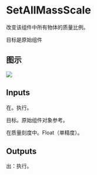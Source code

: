 # SetAllMassScale

改变该组件中所有物体的质量比例。

目标是原始组件

## 图示

![]($-20221218-20282529.png)

## Inputs

在。执行。

目标。原始组件对象参考。

在质量刻度中。Float（单精度）。  

## Outputs

出：执行。
